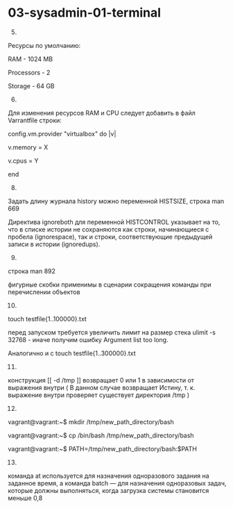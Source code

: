 # 03-sysadmin-01-terminal

5. 

Ресурсы по умолчанию:

RAM - 1024 MB

Processors - 2

Storage - 64 GB

6.

 Для изменения ресурсов RAM и CPU следует добавить в файл Varrantfile строки:

config.vm.provider "virtualbox" do |v|

  v.memory = X

  v.cpus = Y

end

8. 

Задать длину журнала history можно переменной HISTSIZE, строка man 669

   Директива ignoreboth для переменной HISTCONTROL указывает на то, что в списке истории не сохраняются как строки, начинающиеся с пробела (ignorespace), так и строки, соответствующие предыдущей записи в истории (ignoredups). 

9.

строка man 892

фигурные скобки применимы в сценарии сокращения команды при перечислении объектов

10.

touch testfile{1..100000}.txt

перед запуском требуется увеличить лимит на размер стека ulimit -s 32768 - иначе получим ошибку Argument list too long.

Аналогично и с touch testfile{1..300000}.txt

11.

конструкция [[ -d /tmp ]] возвращает 0 или 1 в зависимости от выражения внутри ( В данном случае возвращает Истину, т. к. выражение внутри проверяет существует директория  /tmp )

12.

vagrant@vagrant:~$ mkdir /tmp/new_path_directory/bash

vagrant@vagrant:~$ cp /bin/bash /tmp/new_path_directory/bash

vagrant@vagrant:~$ PATH=/tmp/new_path_directory/bash:$PATH

13.

команда at используется для назначения одноразового задания на заданное время, а команда batch — для назначения одноразовых задач, которые должны выполняться, когда загрузка системы становится меньше 0,8


